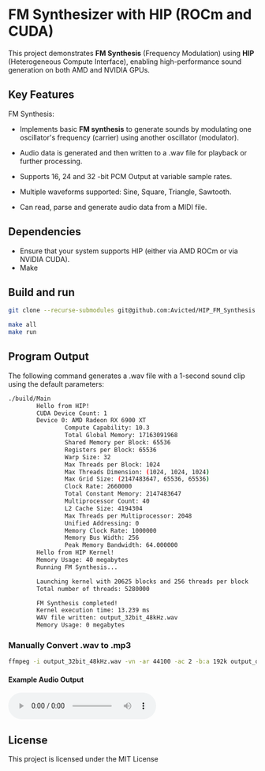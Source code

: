 # FM Synthesizer with HIP (ROCm and CUDA)

This project demonstrates **FM Synthesis** (Frequency Modulation) using **HIP** (Heterogeneous Compute Interface), enabling high-performance sound generation on both AMD and NVIDIA GPUs.

## Key Features
FM Synthesis:

 - Implements basic **FM synthesis** to generate sounds by modulating one oscillator's frequency (carrier) using another oscillator (modulator).

 - Audio data is generated and then written to a .wav file for playback or further processing.

 - Supports 16, 24 and 32 -bit PCM Output at variable sample rates.

 - Multiple waveforms supported: Sine, Square, Triangle, Sawtooth.

 - Can read, parse and generate audio data from a MIDI file.

## Dependencies
 - Ensure that your system supports HIP (either via AMD ROCm or via NVIDIA CUDA).
 - Make

## Build and run
```bash
git clone --recurse-submodules git@github.com:Avicted/HIP_FM_Synthesis.git

make all
make run
```

## Program Output
The following command generates a .wav file with a 1-second sound clip using the default parameters:
```bash
./build/Main
        Hello from HIP!
        CUDA Device Count: 1
        Device 0: AMD Radeon RX 6900 XT
                Compute Capability: 10.3
                Total Global Memory: 17163091968
                Shared Memory per Block: 65536
                Registers per Block: 65536
                Warp Size: 32
                Max Threads per Block: 1024
                Max Threads Dimension: (1024, 1024, 1024)
                Max Grid Size: (2147483647, 65536, 65536)
                Clock Rate: 2660000
                Total Constant Memory: 2147483647
                Multiprocessor Count: 40
                L2 Cache Size: 4194304
                Max Threads per Multiprocessor: 2048
                Unified Addressing: 0
                Memory Clock Rate: 1000000
                Memory Bus Width: 256
                Peak Memory Bandwidth: 64.000000
        Hello from HIP Kernel!
        Memory Usage: 40 megabytes
        Running FM Synthesis...

        Launching kernel with 20625 blocks and 256 threads per block
        Total number of threads: 5280000

        FM Synthesis completed!
        Kernel execution time: 13.239 ms
        WAV file written: output_32bit_48kHz.wav
        Memory Usage: 0 megabytes
```

### Manually Convert .wav to .mp3
```bash
ffmpeg -i output_32bit_48kHz.wav -vn -ar 44100 -ac 2 -b:a 192k output_demo.mp3
```

#### Example Audio Output

![Audio](https://github.com/Avicted/HIP_FM_Synthesis/blob/main/output_demo.mp3)

## License
This project is licensed under the MIT License